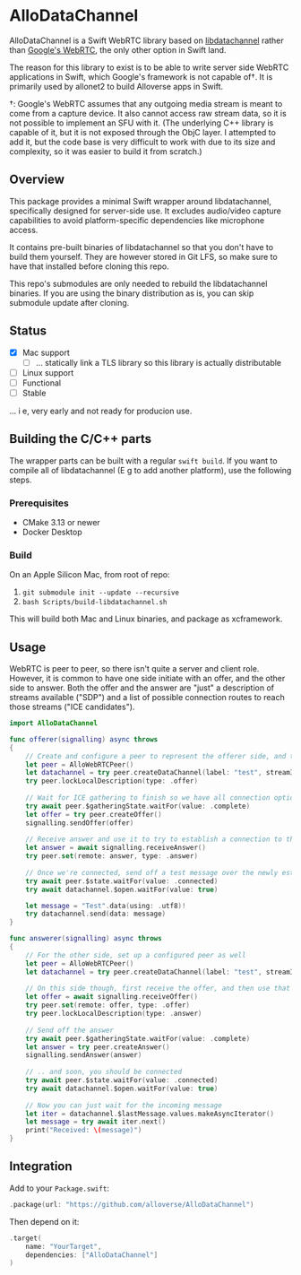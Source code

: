 # AlloDataChannel

AlloDataChannel is a Swift WebRTC library based on [libdatachannel](https://github.com/paullouisageneau/libdatachannel) 
rather than [Google's WebRTC](https://webrtc.googlesource.com/src/+/refs/heads/main/docs/native-code), 
the only other option in Swift land.

The reason for this library to exist is to be able to write server side WebRTC applications in Swift, 
which Google's framework is not capable of†. It is primarily used by allonet2 to build Alloverse apps in Swift.

†: Google's WebRTC assumes that any outgoing media stream is meant to come from a capture device. It also cannot 
   access raw stream data, so it is not possible to implement an SFU with it. (The underlying C++ library is capable 
   of it, but it is not exposed through the ObjC layer. I attempted to add it, but the code base is very difficult 
   to work with due to its size and complexity, so it was easier to build it from scratch.)

## Overview

This package provides a minimal Swift wrapper around libdatachannel, specifically designed for server-side use. 
It excludes audio/video capture capabilities to avoid platform-specific dependencies like microphone access.

It contains pre-built binaries of libdatachannel so that you don't have to build them yourself. They are however 
stored in Git LFS, so make sure to have that installed before cloning this repo.

This repo's submodules are only needed to rebuild the libdatachannel binaries. If you are using the binary 
distribution as is, you can skip submodule update after cloning.

## Status

- [x] Mac support
    - [ ] ... statically link a TLS library so this library is actually distributable
- [ ] Linux support
- [ ] Functional
- [ ] Stable

... i e, very early and not ready for producion use.

## Building the C/C++ parts

The wrapper parts can be built with a regular `swift build`. If you want to compile all of libdatachannel 
(E g to add another platform), use the following steps.

### Prerequisites

* CMake 3.13 or newer
* Docker Desktop

### Build

On an Apple Silicon Mac, from root of repo:

1. `git submodule init --update --recursive`
2. `bash Scripts/build-libdatachannel.sh`

This will build both Mac and Linux binaries, and package as xcframework.

## Usage

WebRTC is peer to peer, so there isn't quite a server and client role. However, it is common to have one side initiate with an offer, and the other side to answer. Both the offer and the answer are "just" a description of streams available ("SDP") and a list of possible connection routes to reach those streams ("ICE candidates").

```swift
import AlloDataChannel

func offerer(signalling) async throws
{
    // Create and configure a peer to represent the offerer side, and then lock configuration.
    let peer = AlloWebRTCPeer()
    let datachannel = try peer.createDataChannel(label: "test", streamId: 1, negotiated: true)
    try peer.lockLocalDescription(type: .offer)
    
    // Wait for ICE gathering to finish so we have all connection options available, and then send off an offer to the answerer side (over websockets or some other signalling transport)
    try await peer.$gatheringState.waitFor(value: .complete)
    let offer = try peer.createOffer()
    signalling.sendOffer(offer)
    
    // Receive answer and use it to try to establish a connection to the other peer
    let answer = await signalling.receiveAnswer()
    try peer.set(remote: answer, type: .answer)
    
    // Once we're connected, send off a test message over the newly established data channel!
    try await peer.$state.waitFor(value: .connected)
    try await datachannel.$open.waitFor(value: true)

    let message = "Test".data(using: .utf8)!
    try datachannel.send(data: message)
}

func answerer(signalling) async throws
{
    // For the other side, set up a configured peer as well
    let peer = AlloWebRTCPeer()
    let datachannel = try peer.createDataChannel(label: "test", streamId: 1, negotiated: true)
    
    // On this side though, first receive the offer, and then use that to generate an answer
    let offer = await signalling.receiveOffer()
    try peer.set(remote: offer, type: .offer)
    try peer.lockLocalDescription(type: .answer)
    
    // Send off the answer
    try await peer.$gatheringState.waitFor(value: .complete)
    let answer = try peer.createAnswer()
    signalling.sendAnswer(answer)
    
    // .. and soon, you should be connected
    try await peer.$state.waitFor(value: .connected)
    try await datachannel.$open.waitFor(value: true)
    
    // Now you can just wait for the incoming message
    let iter = datachannel.$lastMessage.values.makeAsyncIterator()
    let message = try await iter.next()
    print("Received: \(message)")
}

```

## Integration

Add to your `Package.swift`:

```swift
.package(url: "https://github.com/alloverse/AlloDataChannel")
```

Then depend on it:

```swift
.target(
    name: "YourTarget",
    dependencies: ["AlloDataChannel"]
)
```

